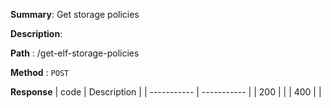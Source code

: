 **Summary**: Get storage policies

**Description**:

**Path** : /get-elf-storage-policies

**Method** : `POST`

**Response**
| code      | Description |
| ----------- | ----------- |
|  200   |       |
|  400   |       |

